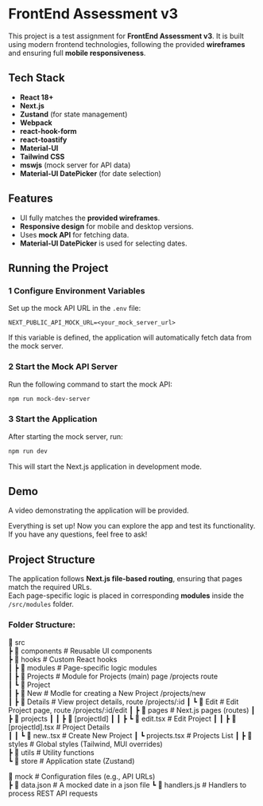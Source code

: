 # FrontEnd Assessment v3

This project is a test assignment for **FrontEnd Assessment v3**. It is built using modern frontend technologies, following the provided **wireframes** and ensuring full **mobile responsiveness**.

## Tech Stack
- **React 18+**
- **Next.js**
- **Zustand** (for state management)
- **Webpack**
- **react-hook-form**
- **react-toastify** 
- **Material-UI**
- **Tailwind CSS**
- **mswjs** (mock server for API data)
- **Material-UI DatePicker** (for date selection)

## Features
- UI fully matches the **provided wireframes**.
- **Responsive design** for mobile and desktop versions.
- Uses **mock API** for fetching data.
- **Material-UI DatePicker** is used for selecting dates.

## Running the Project

### 1️ Configure Environment Variables
Set up the mock API URL in the `.env` file:

```env
NEXT_PUBLIC_API_MOCK_URL=<your_mock_server_url>
```

If this variable is defined, the application will automatically fetch data from the mock server.

### 2️ Start the Mock API Server

Run the following command to start the mock API:

```sh
npm run mock-dev-server
```

### 3️ Start the Application

After starting the mock server, run:

```sh
npm run dev
```
This will start the Next.js application in development mode.

## Demo

A video demonstrating the application will be provided.

Everything is set up! Now you can explore the app and test its functionality.
If you have any questions, feel free to ask! 

## Project Structure

The application follows **Next.js file-based routing**, ensuring that pages match the required URLs.  
Each page-specific logic is placed in corresponding **modules** inside the `/src/modules` folder.

### Folder Structure:

 📂 src  
  ┣ 📂 components            # Reusable UI components  
  ┣ 📂 hooks                 # Custom React hooks  
  ┃
  ┣ 📂 modules               # Page-specific logic modules  
  ┃ ┣ 📂 Projects            # Module for Projects (main) page /projects route  
  ┃ ┗ 📂 Project      
  ┃   ┣ 📂 New               # Modle for creating a New Project /projects/new  
  ┃   ┣ 📂 Details           # View project details, route /projects/:id
  ┃   ┗ 📂 Edit              # Edit Project page, route /projects/:id/edit
  ┃
  ┣ 📂 pages                 # Next.js pages (routes)
  ┃ ┣ 📂 projects
  ┃ ┃ ┣ 📂 [projectId]
  ┃ ┃ ┣ ┗ 📜 edit.tsx        # Edit Project
  ┃ ┃ ┣ 📜 [projectId].tsx   # Project Details  
  ┃ ┃ ┗ 📜 new..tsx          # Create New Project
  ┃ ┗ projects.tsx           # Projects List
  ┃
  ┣ 📂 styles                # Global styles (Tailwind, MUI overrides)  
  ┣ 📂 utils                 # Utility functions  
  ┗ 📂 store                 # Application state (Zustand) 
 
 📂 mock                     # Configuration files (e.g., API URLs)  
  ┣ 📜 data.json             # A mocked date in a json file 
  ┗ 📜 handlers.js           # Handlers to process REST API requests
  